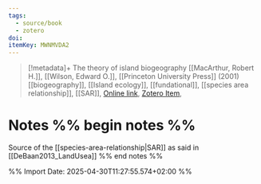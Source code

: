 ```yaml
---
tags:
  - source/book
  - zotero
doi: 
itemKey: MWNMVDA2
---
```

>[!metadata]+
> The theory of island biogeography
> [[MacArthur, Robert H.]], [[Wilson, Edward O.]], 
> [[Princeton University Press]] (2001)
> [[biogeography]], [[Island ecology]], [[fundational]], [[species area relationship]], [[SAR]], 
> [Online link](https://press.princeton.edu/books/paperback/9780691088365/the-theory-of-island-biogeography), [Zotero Item](zotero://select/library/items/MWNMVDA2), 

# Notes %% begin notes %%
Source of the [[species-area-relationship|SAR]] as said in [[DeBaan2013_LandUsea]]
%% end notes %%




%% Import Date: 2025-04-30T11:27:55.574+02:00 %%

